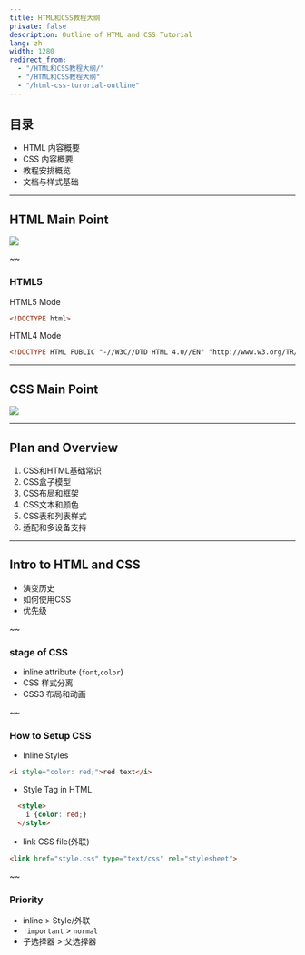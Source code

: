 ```yaml
---
title: HTML和CSS教程大纲
private: false
description: Outline of HTML and CSS Tutorial 
lang: zh
width: 1280
redirect_from:
  - "/HTML和CSS教程大纲/"
  - "/HTML和CSS教程大纲"
  - "/html-css-turorial-outline"
---
```



## 目录

* HTML 内容概要
* CSS 内容概要
* 教程安排概览
* 文档与样式基础


---

## HTML Main Point

[![](https://blog.newfuture.cc/assets/img/html-intro/html.png)](https://blog.newfuture.cc/html-intro/#mind-mapping-overview)

~~

### HTML5

HTML5 Mode
```html
<!DOCTYPE html>
```

HTML4 Mode
```html
<!DOCTYPE HTML PUBLIC "-//W3C//DTD HTML 4.0//EN" "http://www.w3.org/TR/REC-html40/strict.dtd">
```

---

## CSS Main Point
[![](https://blog.newfuture.cc/assets/img/css-intro/css.png)](https://blog.newfuture.cc/css-intro/#mind-mapping-overview)

---

## Plan and Overview

1. CSS和HTML基础常识
2. CSS盒子模型
3. CSS布局和框架
4. CSS文本和颜色
5. CSS表和列表样式
6. 适配和多设备支持

---

## Intro to HTML and CSS

* 演变历史
* 如何使用CSS
* 优先级

~~

### stage of CSS

* inline attribute (`font`,`color`)
* CSS 样式分离
* CSS3 布局和动画

~~
### How to Setup CSS

* Inline Styles
```html
<i style="color: red;">red text</i>
```
* Style Tag in HTML
```html
  <style>
    i {color: red;}
  </style>
```
* link CSS file(外联)

```html
<link href="style.css" type="text/css" rel="stylesheet">
```

~~

### Priority

* inline > Style/外联
* `!important` > `normal`
* 子选择器 > 父选择器